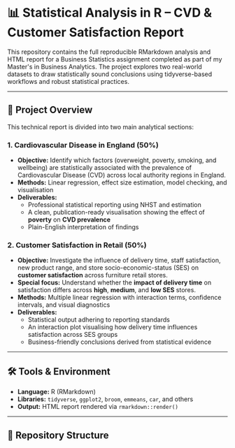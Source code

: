 # 📊 Statistical Analysis in R – CVD & Customer Satisfaction Report

This repository contains the full reproducible RMarkdown analysis and HTML report for a Business Statistics assignment completed as part of my Master's in Business Analytics. The project explores two real-world datasets to draw statistically sound conclusions using tidyverse-based workflows and robust statistical practices.

---

## 🧠 Project Overview

This technical report is divided into two main analytical sections:

### **1. Cardiovascular Disease in England (50%)**

- **Objective:** Identify which factors (overweight, poverty, smoking, and wellbeing) are statistically associated with the prevalence of Cardiovascular Disease (CVD) across local authority regions in England.
- **Methods:** Linear regression, effect size estimation, model checking, and visualisation
- **Deliverables:**
  - Professional statistical reporting using NHST and estimation
  - A clean, publication-ready visualisation showing the effect of **poverty** on **CVD prevalence**
  - Plain-English interpretation of findings

### **2. Customer Satisfaction in Retail (50%)**

- **Objective:** Investigate the influence of delivery time, staff satisfaction, new product range, and store socio-economic-status (SES) on **customer satisfaction** across furniture retail stores.
- **Special focus:** Understand whether the **impact of delivery time** on satisfaction differs across **high**, **medium**, and **low SES** stores.
- **Methods:** Multiple linear regression with interaction terms, confidence intervals, and visual diagnostics
- **Deliverables:**
  - Statistical output adhering to reporting standards
  - An interaction plot visualising how delivery time influences satisfaction across SES groups
  - Business-friendly conclusions derived from statistical evidence

---

## 🛠️ Tools & Environment

- **Language:** R (RMarkdown)
- **Libraries:** `tidyverse`, `ggplot2`, `broom`, `emmeans`, `car`, and others
- **Output:** HTML report rendered via `rmarkdown::render()`

---

## 📁 Repository Structure

